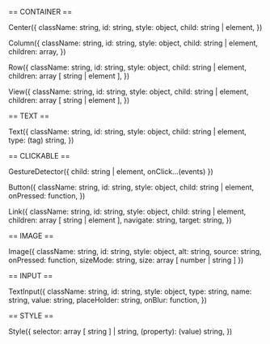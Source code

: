 == CONTAINER ==

  Center({
    className: string,
    id: string,
    style: object,
    child: string | element,
  })

  Column({
    className: string,
    id: string,
    style: object,
    child: string | element,
    children: array,
  })

  Row({
    className: string,
    id: string,
    style: object,
    child: string | element,
    children: array [ string | element ],
  })

  View({
    className: string,
    id: string,
    style: object,
    child: string | element,
    children: array [ string | element ],
  })

== TEXT ==

  Text({
    className: string,
    id: string,
    style: object,
    child: string | element,
    type: (tag) string,
  })

== CLICKABLE ==

  GestureDetector({
    child: string | element,
    onClick...(events)
  })

  Button({
    className: string,
    id: string,
    style: object,
    child: string | element,
    onPressed: function,
  })

  Link({
    className: string,
    id: string,
    style: object,
    child: string | element,
    children: array [ string | element ],
    navigate: string,
    target: string,
  })

== IMAGE ==

  Image({
    className: string,
    id: string,
    style: object,
    alt: string,
    source: string,
    onPressed: function,
    sizeMode: string,
    size: array [ number | string ]
  })

== INPUT ==

  TextInput({
    className: string,
    id: string,
    style: object,
    type: string,
    name: string,
    value: string,
    placeHolder: string,
    onBlur: function,
  })

== STYLE ==

  Style({
    selector: array [ string ] | string,
    (property): (value) string,
  })
